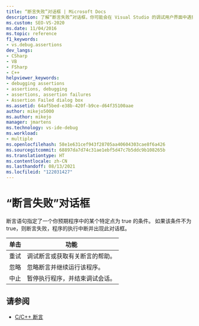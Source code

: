 ```yaml
---
title: “断言失败”对话框 | Microsoft Docs
description: 了解“断言失败”对话框，你可能会在 Visual Studio 的调试用户界面中遇到此对话框。
ms.custom: SEO-VS-2020
ms.date: 11/04/2016
ms.topic: reference
f1_keywords:
- vs.debug.assertions
dev_langs:
- CSharp
- VB
- FSharp
- C++
helpviewer_keywords:
- debugging assertions
- assertions, debugging
- assertions, assertion failures
- Assertion Failed dialog box
ms.assetid: 64af5bed-e38b-420f-b9ce-d64f35100aae
author: mikejo5000
ms.author: mikejo
manager: jmartens
ms.technology: vs-ide-debug
ms.workload:
- multiple
ms.openlocfilehash: 58e1e631cef943f28705aa40604303cae8f6a426
ms.sourcegitcommit: 68897da7d74c31ae1ebf5d47c7b5ddc9b108265b
ms.translationtype: HT
ms.contentlocale: zh-CN
ms.lasthandoff: 08/13/2021
ms.locfileid: "122031427"
---
```

# <a name="assertion-failed-dialog-box"></a>“断言失败”对话框
断言语句指定了一个你预期程序中的某个特定点为 true 的条件。 如果该条件不为 true，则断言失败，程序的执行中断并出现此对话框。

|单击|功能|
|-----------|--------|
|重试|调试断言或获取有关断言的帮助。|
|忽略|忽略断言并继续运行该程序。|
|中止|暂停执行程序，并结束调试会话。|

## <a name="see-also"></a>请参阅

- [C/C++ 断言](../debugger/c-cpp-assertions.md)